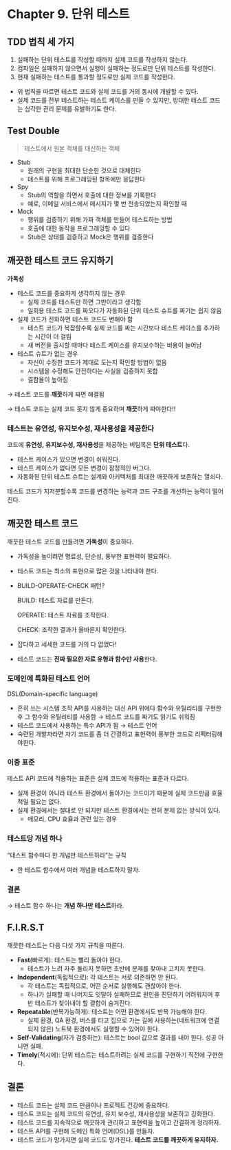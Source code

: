# Chapter 9. 단위 테스트

## TDD 법칙 세 가지

1. 실패하는 단위 테스트를 작성할 때까지 실제 코드를 작성하지 않는다.
2. 컴파일은 실패하지 않으면서 실행이 실패하는 정도로만 단위 테스트를 작성한다.
3. 현재 실패하는 테스트를 통과할 정도로만 실제 코드를 작성한다.

- 위 법칙을 따르면 테스트 코드와 실제 코드를 거의 동시에 개발할 수 있다.
- 실제 코드를 전부 테스트하는 테스트 케이스를 만들 수 있지만, 방대한 테스트 코드는 심각한 관리 문제를 유발하기도 한다.

## Test Double

> 테스트에서 원본 객체를 대신하는 객체

- Stub
  - 원래의 구현을 최대한 단순한 것으로 대체한다
  - 테스트를 위해 프로그래밍된 항목에만 응답한다
- Spy
  - Stub의 역할을 하면서 호출에 대한 정보를 기록한다
  - 예로, 이메일 서비스에서 메시지가 몇 번 전송되었는지 확인할 때
- Mock
  - 행위를 검증하기 위해 가짜 객체를 만들어 테스트하는 방법
  - 호출에 대한 동작을 프로그래밍할 수 있다
  - Stub은 상태를 검증하고 Mock은 행위를 검증한다

## 깨끗한 테스트 코드 유지하기

**가독성**

- 테스트 코드를 중요하게 생각하지 않는 경우
  - 실제 코드를 테스트만 하면 그만이라고 생각함
  - 일회용 테스트 코드를 짜오다가 자동화된 단위 테스트 슈트를 짜기는 쉽지 않음
- 실제 코드가 진화하면 테스트 코드도 변해야 함
  - 테스트 코드가 복잡할수록 실제 코드를 짜는 시간보다 테스트 케이스를 추가하는 시간이 더 걸림
  - 새 버전을 출시할 때마다 테스트 케이스를 유지보수하는 비용이 늘어남
- 테스트 슈트가 없는 경우
  - 자신이 수정한 코드가 제대로 도는지 확인할 방법이 없음
  - 시스템을 수정해도 안전하다는 사실을 검증하지 못함
  - 결함율이 높아짐

→ 테스트 코드를 **깨끗**하게 짜면 해결됨

→ 테스트 코드는 실제 코드 못지 않게 중요하며 **깨끗**하게 짜야한다!!

### 테스트는 유연성, 유지보수성, 재사용성을 제공한다

코드에 **유연성, 유지보수성, 재사용성**을 제공하는 버팀목은 **단위 테스트**다.

- 테스트 케이스가 있으면 변경이 쉬워진다.
- 테스트 케이스가 없다면 모든 변경이 잠정적인 버그다.
- 자동화된 단위 테스트 슈트는 설계와 아키텍처를 최대한 깨끗하게 보존하는 열쇠다.

테스트 코드가 지저분할수록 코드를 변경하는 능력과 코드 구조를 개선하는 능력이 떨어진다.

## 깨끗한 테스트 코드

깨끗한 테스트 코드를 만들려면 **가독성**이 중요하다.

- 가독성을 높이려면 명료성, 단순성, 풍부한 표현력이 필요하다.
- 테스트 코드는 최소의 표현으로 많은 것을 나타내야 한다.

- BUILD-OPERATE-CHECK 패턴?

  BUILD: 테스트 자료를 만든다.

  OPERATE: 테스트 자료를 조작한다.

  CHECK: 조작한 결과가 올바른지 확인한다.

- 잡다하고 세세한 코드를 거의 다 없앴다!
- 테스트 코드는 **진짜 필요한 자료 유형과 함수만 사용**한다.

### 도메인에 특화된 테스트 언어

DSL(Domain-specific language)

- 흔히 쓰는 시스템 조작 API를 사용하는 대신 API 위에다 함수와 유틸리티를 구현한 후 그 함수와 유틸리티를 사용함 → 테스트 코드를 짜기도 읽기도 쉬워짐
- 테스트 코드에서 사용하는 특수 API가 됨 → 테스트 언어
- 숙련된 개발자라면 자기 코드를 좀 더 간결하고 표현력이 풍부한 코드로 리팩터링해야한다.

### 이중 표준

테스트 API 코드에 적용하는 표준은 실제 코드에 적용하는 표준과 다르다.

- 실제 환경이 아니라 테스트 환경에서 돌아가는 코드이기 때문에 실제 코드만큼 효율적일 필요는 없다.
- 실제 환경에서는 절대로 안 되지만 테스트 환경에서는 전혀 문제 없는 방식이 있다.
  - 메모리, CPU 효율과 관련 있는 경우

### 테스트당 개념 하나

“테스트 함수마다 한 개념만 테스트하라"는 규칙

- 한 테스트 함수에서 여러 개념을 테스트하지 말자.

### 결론

→ 테스트 함수 하나는 **개념 하나만 테스트**하라.

## F.I.R.S.T

깨끗한 테스트는 다음 다섯 가지 규칙을 따른다.

- **Fast**(빠르게): 테스트는 빨리 돌아야 한다.
  - 테스트가 느려 자주 돌리지 못하면 초반에 문제를 찾아내 고치지 못한다.
- **Independent**(독립적으로): 각 테스트는 서로 의존하면 안 된다.
  - 각 테스트는 독립적으로, 어떤 순서로 실행해도 괜찮아야 한다.
  - 하나가 실패할 때 나머지도 잇달아 실패하므로 원인을 진단하기 어려워지며 후반 테스트가 찾아내야 할 결함이 숨겨진다.
- **Repeatable**(반복가능하게): 테스트는 어떤 환경에서도 반복 가능해야 한다.
  - 실제 환경, QA 환경, 버스를 타고 집으로 가는 길에 사용하는(네트워크에 연결되지 않은) 노트북 환경에서도 실행할 수 있어야 한다.
- **Self-Validating**(자가 검증하는): 테스트는 bool 값으로 결과를 내야 한다. 성공 아니면 실패.
- **Timely**(적시에): 단위 테스트는 테스트하려는 실제 코드를 구현하기 직전에 구현한다.

## 결론

- 테스트 코드는 실제 코드 만큼이나 프로젝트 건강에 중요하다.
- 테스트 코드는 실제 코드의 유연성, 유지 보수성, 재사용성을 보존하고 강화한다.
- 테스트 코드를 지속적으로 깨끗하게 관리하고 표현력을 높이고 간결하게 정리하자.
- 테스트 API를 구현해 도메인 특화 언어(DSL)를 만들자.
- 테스트 코드가 망가지면 실제 코드도 망가진다. **테스트 코드를 깨끗하게 유지하자.**
